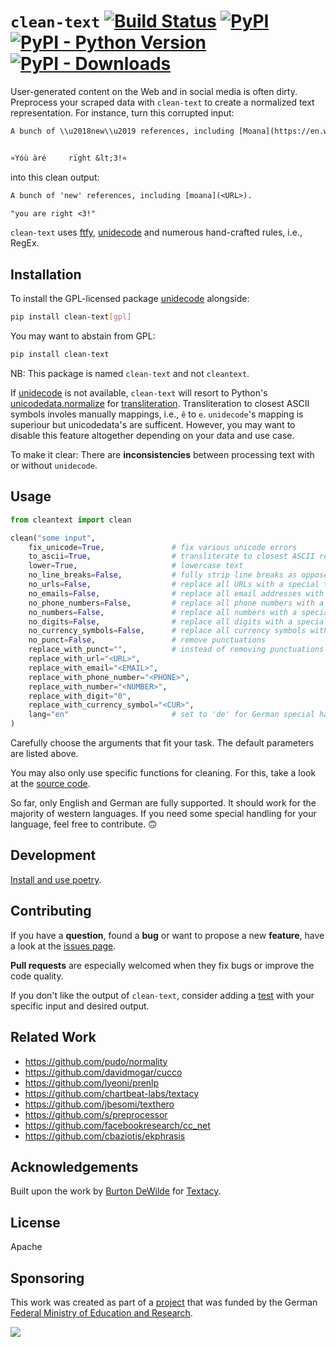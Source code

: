 # `clean-text` [![Build Status](https://travis-ci.com/jfilter/clean-text.svg?branch=master)](https://travis-ci.com/jfilter/clean-text) [![PyPI](https://img.shields.io/pypi/v/clean-text.svg)](https://pypi.org/project/clean-text/) [![PyPI - Python Version](https://img.shields.io/pypi/pyversions/clean-text.svg)](https://pypi.org/project/clean-text/) [![PyPI - Downloads](https://img.shields.io/pypi/dm/clean-text)](https://pypistats.org/packages/clean-text)

User-generated content on the Web and in social media is often dirty. Preprocess your scraped data with `clean-text` to create a normalized text representation. For instance, turn this corrupted input:

```txt
A bunch of \\u2018new\\u2019 references, including [Moana](https://en.wikipedia.org/wiki/Moana_%282016_film%29).


»Yóù àré     rïght &lt;3!«
```

into this clean output:

```txt
A bunch of 'new' references, including [moana](<URL>).

"you are right <3!"
```

`clean-text` uses [ftfy](https://github.com/LuminosoInsight/python-ftfy), [unidecode](https://github.com/takluyver/Unidecode) and numerous hand-crafted rules, i.e., RegEx.

## Installation

To install the GPL-licensed package [unidecode](https://github.com/takluyver/Unidecode) alongside:

```bash
pip install clean-text[gpl]
```

You may want to abstain from GPL:

```bash
pip install clean-text
```

NB: This package is named `clean-text` and not `cleantext`.

If [unidecode](https://github.com/takluyver/Unidecode) is not available, `clean-text` will resort to Python's [unicodedata.normalize](https://docs.python.org/3.7/library/unicodedata.html#unicodedata.normalize) for [transliteration](https://en.wikipedia.org/wiki/Transliteration).
Transliteration to closest ASCII symbols involes manually mappings, i.e., `ê` to `e`.
`unidecode`'s mapping is superiour but unicodedata's are sufficent.
However, you may want to disable this feature altogether depending on your data and use case.

To make it clear: There are **inconsistencies** between processing text with or without `unidecode`.

## Usage

```python
from cleantext import clean

clean("some input",
    fix_unicode=True,               # fix various unicode errors
    to_ascii=True,                  # transliterate to closest ASCII representation
    lower=True,                     # lowercase text
    no_line_breaks=False,           # fully strip line breaks as opposed to only normalizing them
    no_urls=False,                  # replace all URLs with a special token
    no_emails=False,                # replace all email addresses with a special token
    no_phone_numbers=False,         # replace all phone numbers with a special token
    no_numbers=False,               # replace all numbers with a special token
    no_digits=False,                # replace all digits with a special token
    no_currency_symbols=False,      # replace all currency symbols with a special token
    no_punct=False,                 # remove punctuations
    replace_with_punct="",          # instead of removing punctuations you may replace them
    replace_with_url="<URL>",
    replace_with_email="<EMAIL>",
    replace_with_phone_number="<PHONE>",
    replace_with_number="<NUMBER>",
    replace_with_digit="0",
    replace_with_currency_symbol="<CUR>",
    lang="en"                       # set to 'de' for German special handling
)
```

Carefully choose the arguments that fit your task. The default parameters are listed above.

You may also only use specific functions for cleaning. For this, take a look at the [source code](https://github.com/jfilter/clean-text/blob/master/cleantext/clean.py).

So far, only English and German are fully supported. It should work for the majority of western languages. If you need some special handling for your language, feel free to contribute. 🙃

## Development

[Install and use poetry](https://python-poetry.org/).

## Contributing

If you have a **question**, found a **bug** or want to propose a new **feature**, have a look at the [issues page](https://github.com/jfilter/clean-text/issues).

**Pull requests** are especially welcomed when they fix bugs or improve the code quality.

If you don't like the output of `clean-text`, consider adding a [test](https://github.com/jfilter/clean-text/tree/master/tests) with your specific input and desired output.

## Related Work

-   https://github.com/pudo/normality
-   https://github.com/davidmogar/cucco
-   https://github.com/lyeoni/prenlp
-   https://github.com/chartbeat-labs/textacy
-   https://github.com/jbesomi/texthero
-   https://github.com/s/preprocessor
-   https://github.com/facebookresearch/cc_net
-   https://github.com/cbaziotis/ekphrasis

## Acknowledgements

Built upon the work by [Burton DeWilde](https://github.com/bdewilde) for [Textacy](https://github.com/chartbeat-labs/textacy).

## License

Apache

## Sponsoring

This work was created as part of a [project](https://github.com/jfilter/ptf-kommentare) that was funded by the German [Federal Ministry of Education and Research](https://www.bmbf.de/en/index.html).

<img src="./bmbf_funded.svg">
